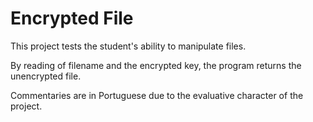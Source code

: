 # Encrypted File

This project tests the student's ability to manipulate files.

By reading of filename and the encrypted key, the program returns the unencrypted file.

Commentaries are in Portuguese due to the evaluative character of the project.
